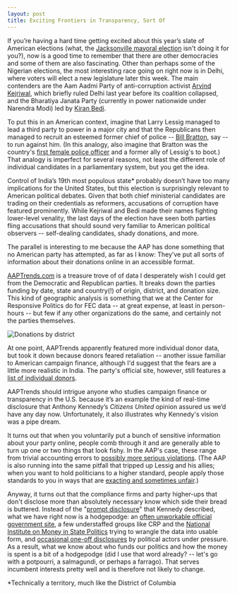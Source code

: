 ```yaml
---
layout: post
title: Exciting Frontiers in Transparency, Sort Of
---
```


If you’re having a hard time getting excited about this year’s slate of American 
elections (what, the [Jacksonville mayoral election](http://www.dailykos.com/story/2015/01/28/1360743/-Daily-Kos-Elections-2015-election-calendar)
isn't doing it for you?), now is a good time to remember that there are other democracies and some of 
them are also fascinating. Other than perhaps some of the Nigerian elections, the most 
interesting race going on right now is in Delhi, where voters will elect a new legislature
later this week. The main contenders are the Aam Aadmi Party of anti-corruption activist
[Arvind Kejriwal](https://en.wikipedia.org/wiki/Arvind_Kejriwal), which briefly ruled 
Delhi last year before its coalition collapsed,
and the Bharatiya Janata Party (currently in power nationwide under Narendra Modi) 
led by [Kiran Bedi](https://en.wikipedia.org/wiki/Kiran_Bedi). 

To put this in an American context, imagine that Larry Lessig managed to lead a third party to power in a major city 
and that the Republicans then managed to recruit an esteemed former chief of police 
-- [Bill Bratton](https://en.wikipedia.org/wiki/William_Bratton), say -- to run against him. 
(In this analogy, also imagine that Bratton was the country's 
[first female police officer](http://scroll.in/article/703786/'Dictatorial'-Kiran-Bedi-is-trying-to-be-Delhi%E2%80%99s-own-Modi-%E2%80%92-but-without-any-of-his-political-capital)
and a former ally of Lessig's to boot.) That analogy is imperfect for several reasons, not
least the different role of individual candidates in a parliamentary system, but you get the idea.

Control of India’s 19th most populous state* probably doesn’t have too many 
implications for the United States, but this election is surprisingly relevant to American 
political debates. Given that both chief ministerial candidates are trading on their 
credentials as reformers, accusations of corruption have featured prominently. While 
Kejriwal and Bedi made their names fighting lower-level venality, the last days of the 
election have seen both parties fling accusations that should sound very familiar to 
American political observers -- self-dealing candidates, shady donations, and more. 

The parallel is interesting to me because the AAP has done something that no 
American party has attempted, as far as I know: They’ve put all sorts of information 
about their donations online in an accessible format.

[AAPTrends.com](http://www.aaptrends.com) is a treasure trove of of data I desperately wish I could get from
the Democratic and Republican parties. It breaks down the parties funding by date, state and country(!)
of origin, district, and donation size. This kind of geographic analysis is something that
we at the Center for Responsive Politics do for FEC data -- at great expense, at least in
person-hours -- but few if any other organizations do the same, and certainly not the 
parties themselves. 

![Donations by district]({{http://andymayers.github.io}}/assets/aap_screenshot)

At one point, AAPTrends apparently featured more individual donor data, 
but took it down because donors feared retaliation -- another issue familiar to American 
campaign finance, although I'd suggest that the fears are a little more realistic in India.
The party's official site, however, still features a 
[list of individual donors](http://www.aamaadmiparty.org/donation-list).

AAPTrends should intrigue anyone who studies campaign finance or transparency in the U.S. 
because it’s an example the kind of real-time disclosure that Anthony Kennedy’s _Citizens 
United_ opinion assured us we’d have any day now. Unfortunately, it also illustrates why
Kennedy's vision was a pipe dream.

It turns out that when you voluntarily put a bunch of sensitive information about your
party online, people comb through it and are generally able to turn up one or two things
that look fishy. In the AAP's case, these range from trivial accounting errors to [possibly
more serious violations](http://www.firstpost.com/politics/mystery-money-malicious-move-desperate-bjp-says-aaps-meera-sanyal-2076485.html).
(The AAP is also running into the same pitfall that tripped up Lessig and his allies; 
when you want to hold politicians to a higher standard, people apply those standards to you in ways that are 
[exacting and sometimes unfair](http://www.thehindu.com/elections/delhi2015/aap-funding-questioned/article6851718.ece).) 

Anyway, it turns out that the compliance firms and party higher-ups that don't disclose
more than absolutely necessary know which side their bread is buttered. Instead of the 
"[prompt disclosure](http://www.npr.org/blogs/itsallpolitics/2012/06/07/154526639/theres-more-secret-money-in-politics-despite-justice-kennedys-opinion)"
that Kennedy described, what we have right now is a 
hodgepodge: an [often unworkable official government site](www.fec.gov/),
a few understaffed groups like CRP and the [National Institute on Money in State Politics](http://www.followthemoney.org/)
trying to wrangle the data into usable form, and 
[occasional one-off disclosures](http://www.washingtonpost.com/blogs/plum-line/wp/2015/01/21/center-for-american-progress-poised-to-wield-influence-over-2016-reveals-its-top-donors/) 
by political actors under pressure. As a result, what we know about who funds our politics
and how the money is spent is a bit of a hodgepodge (did I use that word already? -- let's
go with a potpourri, a salmagundi, or perhaps a farrago). That serves incumbent interests 
pretty well and is therefore not likely to change.  

*Technically a territory, much like the District of Columbia
